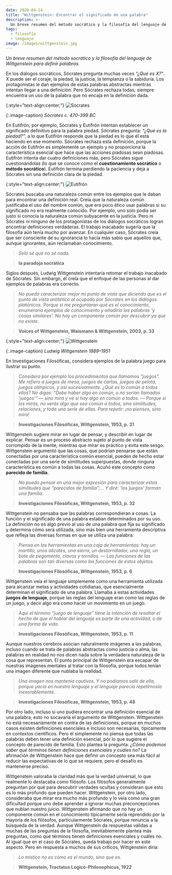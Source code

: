 ```yaml
---
date: 2020-04-14
title: "Wittgenstein: Encontrar el significado de una palabra"
description: >-
  Un breve resumen del método socrático y la filosofía del lenguaje de Wittgenstein para definir palabras.
tags:
  - filosofía
  - lenguaje
image: /images/wittgenstein.jpg
---
```


*Un breve resumen del método socrático y la filosofía del lenguaje de Wittgenstein para definir palabras.*

En los diálogos socráticos, Sócrates pregunta muchas veces *“¿Qué es X?”*. X puede ser el coraje, la piedad, la justicia, la templanza o la sabiduría. Los protagonistas le dan ejemplos de estas palabras abstractas mientras intentan llegar a una definición. Pero Sócrates rechaza todas; siempre encuentra un uso de la palabra que no encaja en la definición dada.

{:style="text-align:center;"}
![Socrates](/images/socrates.jpg)

{:.image-caption}
*Sócrates c. 470–399 BC*

En Eutifrón, por ejemplo, Sócrates y Eutifrón intentan establecer un significado definitivo para la palabra piedad. Sócrates pregunta: *“¿Qué es la piedad?”*, a lo que Eutifrón responde que la piedad es lo que él está haciendo en ese momento. Sócrates rechaza esta definición, porque la acción de Eutifrón es simplemente un ejemplo y no proporciona la característica esencial que hace que las acciones piadosas sean piadosas. Eutifrón intenta dar cuatro definiciones más, pero Sócrates sigue cuestionándolas (lo que se conoce como el **cuestionamiento socrático** o **método socrático**). Eutifrón termina perdiendo la paciencia y deja a Sócrates sin una definición clara de la piedad.

{:style="text-align:center;"}
![Eutifrón](https://miro.medium.com/max/1200/0*JvZwMoSu7ABRDgQU)

Sócrates buscaba una naturaleza común entre los ejemplos que le daban para encontrar una definición real. Creía que la naturaleza común justificaba el uso del nombre común, que era poco ético usar palabras si su significado no era realmente conocido. Por ejemplo, uno solo podía ser justo si conocía la naturaleza común subyacente en la justicia. Pero ni Sócrates ni ninguno de los protagonistas de los diálogos socráticos logran encontrar definiciones verdaderas. El trabajo inacabado sugería que la filosofía aún tenía mucho por avanzar. En cualquier caso, Sócrates creía que ser consciente de su ignorancia lo hacía más sabio que aquellos que, aunque ignorantes, aún reclamaban conocimiento.

> *Solo sé que no sé nada.*

> **la paradoja socrática**

Siglos después, Ludwig Wittgenstein intentaría retomar el trabajo inacabado de Sócrates. Sin embargo, él creía que el enfoque de las personas al dar ejemplos de palabras era correcto.

> *No puedo caracterizar mejor mi punto de vista que diciendo que es el punto de vista antitético al ocupado por Sócrates en los diálogos platónicos. Porque si me preguntaran qué es el conocimiento, enumeraría ejemplos de conocimiento y añadiría las palabras 'y cosas similares'. No hay un componente común por descubrir ya que no existe.*

> **Voices of Wittgenstein, Waismann & Wittgenstein, 2003, p. 33**


{:style="text-align:center;"}
![Wittgenstein](https://miro.medium.com/max/800/0*z-u5VJtjCSKd2xiL.webp)

{:.image-caption}
*Ludwig Wittgenstein 1889–1951*

En Investigaciones Filosóficas, considera ejemplos de la palabra juego para ilustrar su punto.

> *Considera por ejemplo los procedimientos que llamamos “juegos”. Me refiero a juegos de mesa, juegos de cartas, juegos de pelota, juegos olímpicos, y así sucesivamente. ¿Qué es lo común a todos ellos? No digas: “Debe haber algo en común, o no serían llamados ‘juegos’” — sino mira y ve si hay algo en común a todos. — Porque si los miras, no verás algo que sea común a todos, sino similitudes, relaciones, y toda una serie de ellas. Para repetir: ¡no pienses, sino mira!*

> **Investigaciones Filosóficas, Wittgenstein, 1953, p. 31**

Wittgenstein sugiere mirar en lugar de pensar, y describir en lugar de explicar. Pensar es un proceso abstracto sujeto al punto de vista corrompido de la mente, mientras que mirar es práctico y evita este sesgo. Wittgenstein argumentó que las cosas, que podrían pensarse que están conectadas por una característica común esencial, pueden de hecho estar conectadas por una serie de similitudes superpuestas, donde ninguna característica es común a todas las cosas. Acuñó este concepto como **parecido de familia**.

> *No puedo pensar en una mejor expresión para caracterizar estas similitudes que “parecidos de familia”;… Y diré: ‘los juegos’ forman una familia.*

> **Investigaciones Filosóficas, Wittgenstein, 1953, p. 32**

Wittgenstein no pensaba que las palabras correspondieran a cosas. La función y el significado de una palabra estaban determinados por su uso. La definición no es algo previo al uso de una palabra que fija su significado y determina cómo será utilizada, sino más bien una herramienta descriptiva que refleja las diversas formas en que se utiliza una palabra:

> *Piensa en las herramientas en una caja de herramientas: hay un martillo, unos alicates, una sierra, un destornillador, una regla, un bote de pegamento, clavos y tornillos. — Las funciones de las palabras son tan diversas como las funciones de estos objetos.*

> **Investigaciones Filosóficas, Wittgenstein, 1953, p. 6**

Wittgenstein veía el lenguaje simplemente como una herramienta utilizada para alcanzar metas y actividades cotidianas, que esencialmente determinan el significado de una palabra. Llamaba a estas actividades **juegos de lenguaje**, porque las reglas del lenguaje eran como las reglas de un juego, y decir algo era como hacer un movimiento en un juego.

> *Aquí el término “juego de lenguaje” tiene la intención de resaltar el hecho de que el hablar del lenguaje es parte de una actividad, o de una forma de vida.*

> **Investigaciones Filosóficas, Wittgenstein, 1953, p. 11**

Aunque nuestros cerebros asocian naturalmente imágenes a las palabras, incluso cuando se trata de palabras abstractas como justicia o alma, las palabras en realidad no nos dicen nada sobre la verdadera naturaleza de la cosa que representan. El punto principal de Wittgenstein era escapar de nuestras imágenes mentales al tratar con la filosofía, porque todos tenían una imagen diferente que nublaba la realidad.

> *Una imagen nos mantenía cautivos. Y no podíamos salir de ella, porque yacía en nuestro lenguaje y el lenguaje parecía repetírnosla inexorablemente.*

> **Investigaciones Filosóficas, Wittgenstein, 1953, p. 48**

Por otro lado, incluso si uno pudiera encontrar una definición esencial de una palabra, esto no socavaría el argumento de Wittgenstein. Wittgenstein no está necesariamente en contra de las definiciones, porque en muchos casos existen definiciones esenciales e incluso son necesarias, típicamente en contextos científicos. Pero él simplemente no piensa que todas las palabras deben tener una definición esencial, por lo que sugiere el concepto de parecido de familia. Esto plantea la pregunta: *¿Cómo podemos saber qué términos tienen definiciones esenciales y cuáles no?* La afirmación de Wittgenstein hace que definir un concepto sea más fácil al reducir las expectativas de lo que se requiere, pero el desafío es mantenerse preciso.

Wittgenstein valoraba la claridad más que la verdad universal, lo que realmente lo destacaba como filósofo. Los filósofos generalmente preguntan por qué para descubrir verdades ocultas y consideran que esto es lo más profundo que pueden hacer. Wittgenstein, por otro lado, consideraba que mirar era mucho más profundo y lo veía como una gran dificultad porque uno debe aprender a ignorar muchas preconcepciones que nublan nuestro juicio. Wittgenstein afirmando que no hay un componente común en el conocimiento típicamente sería reprendido por la mayoría de los filósofos, particularmente Sócrates, porque renuncia a la búsqueda de la verdad. Aunque Wittgenstein da respuestas válidas a muchas de las preguntas de la filosofía, inevitablemente plantea más preguntas, como qué términos tienen definiciones esenciales y cuáles no. Al igual que en el caso de Sócrates, queda trabajo por hacer en este aspecto. Pero en respuesta a muchos de sus críticos, Wittgenstein diría:

> *Lo místico no es cómo es el mundo, sino que es.*

> **Wittgenstein, Tractatus Logico-Philosophicus, 1922**
